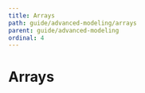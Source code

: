 ```yaml
---
title: Arrays
path: guide/advanced-modeling/arrays
parent: guide/advanced-modeling
ordinal: 4
---
```

# Arrays

<div pbl-example-view="pbl-arrays-example"></div>
